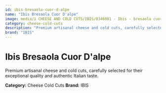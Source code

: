 ```yaml
---
id: ibis-bresaola-cuor-d-alpe
name: "Ibis Bresaola Cuor D'alpe"
image: media/1 CHEESE AND COLD CUTS/IBIS/0346001 - Ibis - bresaola cuor d'alpe.jpg
category: cheese-cold-cuts
description: "Premium artisanal cheese and cold cuts, carefully selected for their exceptional quality and authentic Italian taste."
brand: "IBIS"
---
```


# Ibis Bresaola Cuor D'alpe

Premium artisanal cheese and cold cuts, carefully selected for their exceptional quality and authentic Italian taste.

**Category:** Cheese Cold Cuts
**Brand:** IBIS
